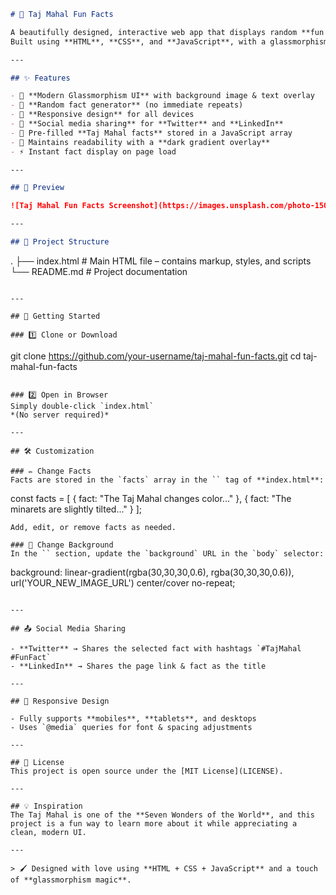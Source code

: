 ```markdown
# 🕌 Taj Mahal Fun Facts

A beautifully designed, interactive web app that displays random **fun facts** about the Taj Mahal with options to share them on **Twitter** and **LinkedIn**.  
Built using **HTML**, **CSS**, and **JavaScript**, with a glassmorphism effect over a stunning background.

---

## ✨ Features

- 🎨 **Modern Glassmorphism UI** with background image & text overlay
- 📜 **Random fact generator** (no immediate repeats)
- 📱 **Responsive design** for all devices
- 🔄 **Social media sharing** for **Twitter** and **LinkedIn**
- 🧠 Pre-filled **Taj Mahal facts** stored in a JavaScript array
- 🎯 Maintains readability with a **dark gradient overlay**
- ⚡ Instant fact display on page load

---

## 📸 Preview

![Taj Mahal Fun Facts Screenshot](https://images.unsplash.com/photo-1506744038136-46273834b3fb?auto=format&fit=crop&w=1200&q=80)

---

## 📂 Project Structure

```
.
├── index.html    # Main HTML file – contains markup, styles, and scripts
└── README.md     # Project documentation
```

---

## 🚀 Getting Started

### 1️⃣ Clone or Download
```
git clone https://github.com/your-username/taj-mahal-fun-facts.git
cd taj-mahal-fun-facts
```

### 2️⃣ Open in Browser
Simply double-click `index.html`  
*(No server required)*

---

## 🛠 Customization

### ✏ Change Facts
Facts are stored in the `facts` array in the `` tag of **index.html**:
```
const facts = [
  { fact: "The Taj Mahal changes color..." },
  { fact: "The minarets are slightly tilted..." }
];
```
Add, edit, or remove facts as needed.

### 🎨 Change Background
In the `` section, update the `background` URL in the `body` selector:
```
background:
  linear-gradient(rgba(30,30,30,0.6), rgba(30,30,30,0.6)),
  url('YOUR_NEW_IMAGE_URL') center/cover no-repeat;
```

---

## 📤 Social Media Sharing

- **Twitter** → Shares the selected fact with hashtags `#TajMahal #FunFact`
- **LinkedIn** → Shares the page link & fact as the title

---

## 📱 Responsive Design

- Fully supports **mobiles**, **tablets**, and desktops
- Uses `@media` queries for font & spacing adjustments

---

## 📜 License
This project is open source under the [MIT License](LICENSE).

---

## 💡 Inspiration
The Taj Mahal is one of the **Seven Wonders of the World**, and this project is a fun way to learn more about it while appreciating a clean, modern UI.

---

> 🖌 Designed with love using **HTML + CSS + JavaScript** and a touch of **glassmorphism magic**.
```
